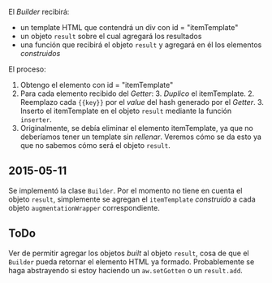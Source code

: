 El *Builder* recibirá:

* un template HTML que contendrá un div con id = "itemTemplate"
* un objeto `result` sobre el cual agregará los resultados
* una función que recibirá el objeto `result` y agregará en él los elementos *construidos*

El proceso:

1. Obtengo el elemento con id = "itemTemplate"
2. Para cada elemento recibido del *Getter*:
	3. *Duplico* el itemTemplate.
	2. Reemplazo cada `{{key}}` por el *value* del hash generado por el *Getter*.
	3. Inserto el itemTemplate en el objeto `result` mediante la función `inserter`.
4. Originalmente, se debía eliminar el elemento itemTemplate, ya que no deberíamos tener un template sin *rellenar*. Veremos cómo se da esto ya que no sabemos cómo será el objeto `result`.

## 2015-05-11

Se implementó la clase `Builder`. Por el momento no tiene en cuenta el objeto `result`, simplemente se agregan el `itemTemplate` *construido* a cada objeto `augmentationWrapper` correspondiente.

## ToDo

Ver de permitir agregar los objetos *built* al objeto `result`, cosa de que el `Builder` pueda retornar el elemento HTML ya formado. Probablemente se haga abstrayendo si estoy haciendo un `aw.setGotten` o un `result.add`.
